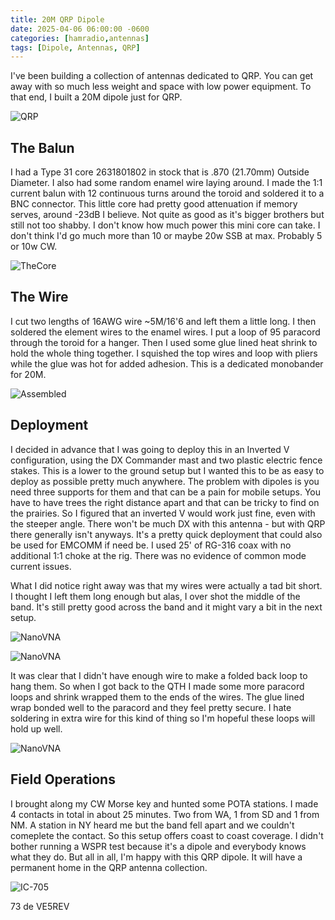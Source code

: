 ```yaml
---
title: 20M QRP Dipole
date: 2025-04-06 06:00:00 -0600
categories: [hamradio,antennas]
tags: [Dipole, Antennas, QRP]
---
```


I've been building a collection of antennas dedicated to QRP. You can get away with so much less weight and space with low power equipment. To that end, I built a 20M dipole just for QRP.

![QRP](./assets/20MQRP/20MQRP00.webp)

## The Balun

I had a Type 31 core 2631801802 in stock that is .870 (21.70mm) Outside Diameter. I also had some random enamel wire laying around. I made the 1:1 current balun with 12 continuous turns around the toroid and soldered it to a BNC connector. This little core had pretty good attenuation if memory serves, around -23dB I believe. Not quite as good as it's bigger brothers but still not too shabby. I don't know how much power this mini core can take. I don't think I'd go much more than 10 or maybe 20w SSB at max. Probably 5 or 10w CW.

![TheCore](./assets/20MQRP/20MQRP01.webp)

## The Wire

I cut two lengths of 16AWG wire ~5M/16'6 and left them a little long. I then soldered the element wires to the enamel wires. I put a loop of 95 paracord through the toroid for a hanger. Then I used some glue lined heat shrink to hold the whole thing together. I squished the top wires and loop with pliers while the glue was hot for added adhesion. This is a dedicated monobander for 20M.

![Assembled](./assets/20MQRP/20MQRP02.webp)

## Deployment

I decided in advance that I was going to deploy this in an Inverted V configuration, using the DX Commander mast and two plastic electric fence stakes. This is a lower to the ground setup but I wanted this to be as easy to deploy as possible pretty much anywhere. The problem with dipoles is you need three supports for them and that can be a pain for mobile setups. You have to have trees the right distance apart and that can be tricky to find on the prairies. So I figured that an inverted V would work just fine, even with the steeper angle. There won't be much DX with this antenna - but with QRP there generally isn't anyways. It's a pretty quick deployment that could also be used for EMCOMM if need be. I used 25' of RG-316 coax with no additional 1:1 choke at the rig. There was no evidence of common mode current issues.

What I did notice right away was that my wires were actually a tad bit short. I thought I left them long enough but alas, I over shot the middle of the band. It's still pretty good across the band and it might vary a bit in the next setup.

![NanoVNA](./assets/20MQRP/20MQRP05.webp)

![NanoVNA](./assets/20MQRP/20MQRP04.webp)

It was clear that I didn't have enough wire to make a folded back loop to hang them. So when I got back to the QTH I made some more paracord loops and shrink wrapped them to the ends of the wires. The glue lined wrap bonded well to the paracord and they feel pretty secure. I hate soldering in extra wire for this kind of thing so I'm hopeful these loops will hold up well.

![NanoVNA](./assets/20MQRP/20MQRP03.webp)

## Field Operations

I brought along my CW Morse key and hunted some POTA stations. I made 4 contacts in total in about 25 minutes. Two from WA, 1 from SD and 1 from NM. A station in NY heard me but the band fell apart and we couldn't comeplete the contact. So this setup offers coast to coast coverage. I didn't bother running a WSPR test because it's a dipole and everybody knows what they do. But all in all, I'm happy with this QRP dipole. It will have a permanent home in the QRP antenna collection.

![IC-705](./assets/20MQRP/20MQRP06.webp)

73 de VE5REV
